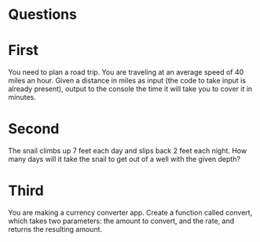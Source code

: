 # Questions

# First 
You need to plan a road trip. You are traveling at an average speed of 40 miles an hour. 
Given a distance in miles as input (the code to take input is already present), output to the console the time it will take you to cover it in minutes.

# Second 
The snail climbs up 7 feet each day and slips back 2 feet each night. 
How many days will it take the snail to get out of a well with the given depth?

# Third
You are making a currency converter app. 
Create a function called convert, which takes two parameters: the amount to convert, and the rate, and returns the resulting amount.
